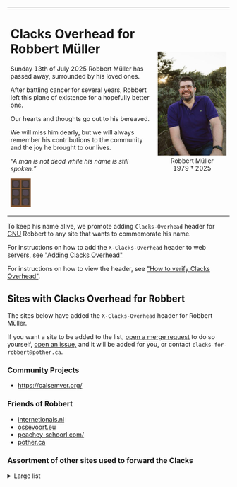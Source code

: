 

<table><tr><td>

# Clacks Overhead for Robbert Müller

<p>Sunday 13th of July 2025 Robbert Müller has passed away, surrounded by his loved ones.

<p>After battling cancer for several years, Robbert left this plane of existence for a hopefully better one.

<p>Our hearts and thoughts go out to his bereaved.

<p>We will miss him dearly, but we will always remember his contributions to the community and the joy he brought to our lives.

_“A man is not dead while his name is still spoken.”_

![Clacks "GNU Robbert Müller" animation][2]

</td><td align="center">

![Photo of Robbert Müller][3]
Robbert Müller<br>1979 † 2025
  
</td></tr></table>

To keep his name alive, we promote adding `Clacks-Overhead` header for [GNU][1] Robbert to any site that wants to commemorate his name.

For instructions on how to add the `X-Clacks-Overhead` header to web servers, see ["Adding Clacks Overhead"](add-headers/)

For instructions on how to view the header, see ["How to verify Clacks Overhead"](verify-headers/).

## Sites with Clacks Overhead for Robbert

The sites below have added the `X-Clacks-Overhead` header for Robbert Müller.

If you want a site to be added to the list, [open a merge request][5] to do so yourself, [open an issue,][6] and it will be added for you, or contact `clacks-for-robbert@pother.ca`.

<!-- Sorted alphabetically -->

### Community Projects

- https://calsemver.org/

### Friends of Robbert

- [internetionals.nl](https://internetionals.nl)
- [ossevoort.eu](https://ossevoort.eu)
- [peachey-schoorl.com/](https://peachey-schoorl.com/)
- [pother.ca](https://pother.ca)

### Assortment of other sites used to forward the Clacks

<details><summary>Large list</summary>

- https://qdetect.com
- https://qdetect.net
- https://qdetect.nl
- https://qmanage.at
- https://qmanage.be
- https://qmanage.ch
- https://qmanage.co.uk
- https://qmanage.cz
- https://qmanage.de
- https://qmanage.dk
- https://qmanage.es
- https://qmanage.eu
- https://qmanage.fi
- https://qmanage.fr
- https://qmanage.gr
- https://qmanage.it
- https://qmanage.lu
- https://qmanage.net
- https://qmanage.nl
- https://qmanage.pt
- https://qmanage.se
- https://qnetlabs.be
- https://qnetlabs.com
- https://qnetlabs.co.uk
- https://qnetlabs.de
- https://qnetlabs.eu
- https://qnetlabs.net
- https://qnetlabs.nl
- https://qredirect.net
- https://quarantaine.net
- https://quarantainenet.be
- https://quarantainenet.com
- https://quarantainenet.co.uk
- https://quarantainenet.de
- https://quarantainenet.eu
- https://quarantainenet.net
- https://quarantainenet.nl
- https://quarantinenet.be
- https://quarantinenet.com
- https://quarantinenet.co.uk
- https://quarantinenet.de
- https://quarantinenet.eu
- https://quarantinenet.nl

</details>

<!--
### Robbert's Projects

- https://pipeline-components.dev/
-->

[1]: https://wiki.lspace.org/GNU_Terry_Pratchett
[2]: img/GNU-Robbert-Muller.gif
[3]: img/robbert.jpg
[4]: https://www.rfc-editor.org/rfc/rfc7230#section-3.2
[5]: https://github.com/potherca-blog/clacks-overhead/edit/main/README.md
[6]: https://github.com/potherca-blog/clacks-overhead/issues/new?title=Add%20website&body=Please%20add%20these%20website(s):%0A%0A-%20...&assignees=potherca
